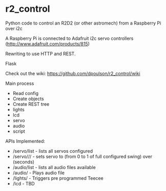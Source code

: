 r2_control
==========

Python code to control an R2D2 (or other astromech) from a Raspberry Pi over i2c

A Raspberry Pi is connected to Adafruit i2c servo controllers (http://www.adafruit.com/products/815)

Rewriting to use HTTP and REST.

Flask

Check out the wiki: https://github.com/dpoulson/r2_control/wiki

Main process
* Read config
* Create objects
* Create REST tree
*  lights
*  lcd
*  servo
*  audio
*  script


APIs Implemented:

 * /servo/list - lists all servos configured
 * /servo/<name>/<position>/<duration> - sets servo <name> to <position> (from 0 to 1 of full configured swing) over <duration> (seconds)
 * /audio/list - lists all audio files available
 * /audio/<name> - Plays audio file <name>
 * /lights/<effect> - Triggers pre programmed Teecee <effect>
 * /lcd - TBD

